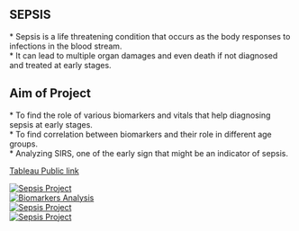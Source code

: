 <h2>SEPSIS</h2>

<p> 
* Sepsis is a life threatening condition that occurs as the body responses to infections in the blood stream.
<br />* It can lead to multiple organ damages and even death if not diagnosed and treated at early stages.

<h2> Aim of Project </h2>

<p>
* To find the role of various biomarkers and vitals that help diagnosing sepsis at early stages. 
<br />* To find correlation between biomarkers and their role in different age groups.
<br />* Analyzing SIRS, one of the early sign that might be an indicator of sepsis. </p>

<a href="[https://public.tableau.com/views/GestationalDiabetes_Sheeba/GestationalDiabetes?:language=en-US&publish=yes&:sid=&:redirect=auth&:display_count=n&:origin=viz_share_link](https://public.tableau.com/views/SepsisProject_Sheeba/SepsisProject?:language=en-US&publish=yes&:sid=&:redirect=auth&:display_count=n&:origin=viz_share_link)
"> Tableau Public link </a>


<div class='tableauPlaceholder' id='viz1729178508849' style='position: relative'><noscript><a href='#'><img alt='Sepsis Project ' src='https:&#47;&#47;public.tableau.com&#47;static&#47;images&#47;Se&#47;SepsisProject_Sheeba&#47;SepsisProject&#47;1_rss.png' style='border: none' /></a></noscript><object class='tableauViz'  style='display:none;'><param name='host_url' value='https%3A%2F%2Fpublic.tableau.com%2F' /> <param name='embed_code_version' value='3' /> <param name='site_root' value='' /><param name='name' value='SepsisProject_Sheeba&#47;SepsisProject' /><param name='tabs' value='no' /><param name='toolbar' value='yes' /><param name='static_image' value='https:&#47;&#47;public.tableau.com&#47;static&#47;images&#47;Se&#47;SepsisProject_Sheeba&#47;SepsisProject&#47;1.png' /> <param name='animate_transition' value='yes' /><param name='display_static_image' value='yes' /><param name='display_spinner' value='yes' /><param name='display_overlay' value='yes' /><param name='display_count' value='yes' /><param name='language' value='en-US' /><param name='filter' value='publish=yes' /></object></div>                <script type='text/javascript'>                    var divElement = document.getElementById('viz1729178508849');                    var vizElement = divElement.getElementsByTagName('object')[0];                    vizElement.style.width='1800px';vizElement.style.height='3027px';                    var scriptElement = document.createElement('script');                    scriptElement.src = 'https://public.tableau.com/javascripts/api/viz_v1.js';                    vizElement.parentNode.insertBefore(scriptElement, vizElement);                </script>

<div class='tableauPlaceholder' id='viz1729180667022' style='position: relative'><noscript><a href='#'><img alt='Biomarkers Analysis ' src='https:&#47;&#47;public.tableau.com&#47;static&#47;images&#47;Se&#47;SepsisProject_Sheeba&#47;BiomarkerAnalysis&#47;1_rss.png' style='border: none' /></a></noscript><object class='tableauViz'  style='display:none;'><param name='host_url' value='https%3A%2F%2Fpublic.tableau.com%2F' /> <param name='embed_code_version' value='3' /> <param name='site_root' value='' /><param name='name' value='SepsisProject_Sheeba&#47;BiomarkerAnalysis' /><param name='tabs' value='no' /><param name='toolbar' value='yes' /><param name='static_image' value='https:&#47;&#47;public.tableau.com&#47;static&#47;images&#47;Se&#47;SepsisProject_Sheeba&#47;BiomarkerAnalysis&#47;1.png' /> <param name='animate_transition' value='yes' /><param name='display_static_image' value='yes' /><param name='display_spinner' value='yes' /><param name='display_overlay' value='yes' /><param name='display_count' value='yes' /><param name='language' value='en-US' /><param name='filter' value='publish=yes' /></object></div>                <script type='text/javascript'>                    var divElement = document.getElementById('viz1729180667022');                    var vizElement = divElement.getElementsByTagName('object')[0];                    if ( divElement.offsetWidth > 800 ) { vizElement.style.minWidth='1400px';vizElement.style.maxWidth='100%';vizElement.style.minHeight='7727px';vizElement.style.maxHeight=(divElement.offsetWidth*0.75)+'px';} else if ( divElement.offsetWidth > 500 ) { vizElement.style.minWidth='1400px';vizElement.style.maxWidth='100%';vizElement.style.minHeight='7727px';vizElement.style.maxHeight=(divElement.offsetWidth*0.75)+'px';} else { vizElement.style.width='100%';vizElement.style.height='6727px';}                     var scriptElement = document.createElement('script');                    scriptElement.src = 'https://public.tableau.com/javascripts/api/viz_v1.js';                    vizElement.parentNode.insertBefore(scriptElement, vizElement);                </script>



<div class='tableauPlaceholder' id='viz1729179284059' style='position: relative'><noscript><a href='#'><img alt='Sepsis Project ' src='https:&#47;&#47;public.tableau.com&#47;static&#47;images&#47;H7&#47;H74GTBW8Z&#47;1_rss.png' style='border: none' /></a></noscript><object class='tableauViz'  style='display:none;'><param name='host_url' value='https%3A%2F%2Fpublic.tableau.com%2F' /> <param name='embed_code_version' value='3' /> <param name='path' value='shared&#47;H74GTBW8Z' /> <param name='toolbar' value='yes' /><param name='static_image' value='https:&#47;&#47;public.tableau.com&#47;static&#47;images&#47;H7&#47;H74GTBW8Z&#47;1.png' /> <param name='animate_transition' value='yes' /><param name='display_static_image' value='yes' /><param name='display_spinner' value='yes' /><param name='display_overlay' value='yes' /><param name='display_count' value='yes' /><param name='language' value='en-US' /><param name='filter' value='publish=yes' /></object></div>                <script type='text/javascript'>                    var divElement = document.getElementById('viz1729179284059');                    var vizElement = divElement.getElementsByTagName('object')[0];                    vizElement.style.width='1800px';vizElement.style.height='3027px';                    var scriptElement = document.createElement('script');                    scriptElement.src = 'https://public.tableau.com/javascripts/api/viz_v1.js';                    vizElement.parentNode.insertBefore(scriptElement, vizElement);                </script>

<div class='tableauPlaceholder' id='viz1729178730563' style='position: relative'><noscript><a href='#'><img alt='Sepsis Project ' src='https:&#47;&#47;public.tableau.com&#47;static&#47;images&#47;MY&#47;MYDZ4JG7K&#47;1_rss.png' style='border: none' /></a></noscript><object class='tableauViz'  style='display:none;'><param name='host_url' value='https%3A%2F%2Fpublic.tableau.com%2F' /> <param name='embed_code_version' value='3' /> <param name='path' value='shared&#47;MYDZ4JG7K' /> <param name='toolbar' value='yes' /><param name='static_image' value='https:&#47;&#47;public.tableau.com&#47;static&#47;images&#47;MY&#47;MYDZ4JG7K&#47;1.png' /> <param name='animate_transition' value='yes' /><param name='display_static_image' value='yes' /><param name='display_spinner' value='yes' /><param name='display_overlay' value='yes' /><param name='display_count' value='yes' /><param name='language' value='en-US' /><param name='filter' value='publish=yes' /></object></div>                <script type='text/javascript'>                    var divElement = document.getElementById('viz1729178730563');                    var vizElement = divElement.getElementsByTagName('object')[0];                    vizElement.style.width='1800px';vizElement.style.height='3027px';                    var scriptElement = document.createElement('script');                    scriptElement.src = 'https://public.tableau.com/javascripts/api/viz_v1.js';                    vizElement.parentNode.insertBefore(scriptElement, vizElement);                </script>
